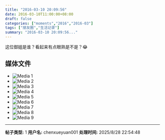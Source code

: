 ```yaml
---
title: "2016-03-10 20:09:56"
date: 2016-03-10T11:00:00+08:00
draft: false
categories: ["moments","2016","2016-03"]
tags: ["朋友圈","生活记录"]
summary: "2016-03-10 20:09:56..."
---
```


这位御姐是谁？看起来有点眼熟是不是？😂

## 媒体文件

- ![Media 1](/Moments/photos/2016-03-10/201603102009560.jpg)
- ![Media 2](/Moments/photos/2016-03-10/201603102009561.jpg)
- ![Media 3](/Moments/photos/2016-03-10/201603102009562.jpg)
- ![Media 4](/Moments/photos/2016-03-10/201603102009563.jpg)
- ![Media 5](/Moments/photos/2016-03-10/201603102009564.jpg)
- ![Media 6](/Moments/photos/2016-03-10/201603102009565.jpg)
- ![Media 7](/Moments/photos/2016-03-10/201603102009566.jpg)
- ![Media 8](/Moments/photos/2016-03-10/201603102009567.jpg)
- ![Media 9](/Moments/photos/2016-03-10/201603102009568.jpg)

---

**帖子类型:** 1
**用户名:** chenxueyuan001
**处理时间:** 2025/8/28 22:54:48